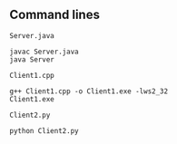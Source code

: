 ## Command lines

`Server.java`
```shell
javac Server.java
java Server
```

`Client1.cpp`
```shell
g++ Client1.cpp -o Client1.exe -lws2_32
Client1.exe
```

`Client2.py`
```shell
python Client2.py
```